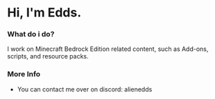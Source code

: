 # Hi, I'm Edds.

### What do i do?
I work on Minecraft Bedrock Edition related content, such as Add-ons, scripts, and resource packs.

### More Info
- You can contact me over on discord: alienedds
